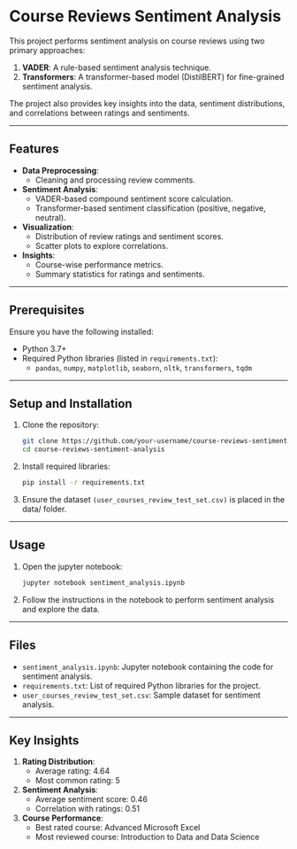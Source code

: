 # Course Reviews Sentiment Analysis

This project performs sentiment analysis on course reviews using two primary approaches:
1. **VADER**: A rule-based sentiment analysis technique.
2. **Transformers**: A transformer-based model (DistilBERT) for fine-grained sentiment analysis.

The project also provides key insights into the data, sentiment distributions, and correlations between ratings and sentiments.

---

## Features

- **Data Preprocessing**: 
  - Cleaning and processing review comments.
- **Sentiment Analysis**:
  - VADER-based compound sentiment score calculation.
  - Transformer-based sentiment classification (positive, negative, neutral).
- **Visualization**:
  - Distribution of review ratings and sentiment scores.
  - Scatter plots to explore correlations.
- **Insights**:
  - Course-wise performance metrics.
  - Summary statistics for ratings and sentiments.

---

## Prerequisites

Ensure you have the following installed:

- Python 3.7+
- Required Python libraries (listed in `requirements.txt`):
  - `pandas`, `numpy`, `matplotlib`, `seaborn`, `nltk`, `transformers`, `tqdm`

---

## Setup and Installation

1. Clone the repository:
   ```bash
   git clone https://github.com/your-username/course-reviews-sentiment-analysis.git
   cd course-reviews-sentiment-analysis
   ```

2. Install required libraries:
   ```bash
   pip install -r requirements.txt
   ```
3. Ensure the dataset `(user_courses_review_test_set.csv)` is placed in the data/ folder.

---

## Usage

1. Open the jupyter notebook:
   ```bash
   jupyter notebook sentiment_analysis.ipynb
   ```
2. Follow the instructions in the notebook to perform sentiment analysis and explore the data.

---

## Files

- `sentiment_analysis.ipynb`: Jupyter notebook containing the code for sentiment analysis.
- `requirements.txt`: List of required Python libraries for the project.
- `user_courses_review_test_set.csv`: Sample dataset for sentiment analysis.

---

## Key Insights

1. **Rating Distribution**: 
   - Average rating: 4.64
   - Most common rating: 5
2. **Sentiment Analysis**: 
   - Average sentiment score: 0.46
   - Correlation with ratings: 0.51
3. **Course Performance**: 
   - Best rated course: Advanced Microsoft Excel
   - Most reviewed course: Introduction to Data and Data Science

